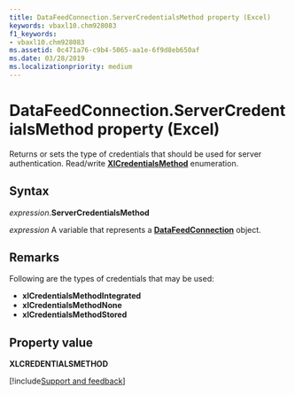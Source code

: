 ```yaml
---
title: DataFeedConnection.ServerCredentialsMethod property (Excel)
keywords: vbaxl10.chm928083
f1_keywords:
- vbaxl10.chm928083
ms.assetid: 0c471a76-c9b4-5065-aa1e-6f9d8eb650af
ms.date: 03/28/2019
ms.localizationpriority: medium
---
```



# DataFeedConnection.ServerCredentialsMethod property (Excel)

Returns or sets the type of credentials that should be used for server authentication. Read/write **[XlCredentialsMethod](Excel.xlCredentialsMethod.md)** enumeration.


## Syntax

_expression_.**ServerCredentialsMethod**

_expression_ A variable that represents a **[DataFeedConnection](Excel.datafeedconnection.md)** object.


## Remarks

Following are the types of credentials that may be used:

- **xlCredentialsMethodIntegrated**    
- **xlCredentialsMethodNone**    
- **xlCredentialsMethodStored**
    

## Property value

**XLCREDENTIALSMETHOD**



[!include[Support and feedback](~/includes/feedback-boilerplate.md)]